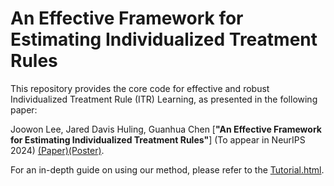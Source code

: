 # An Effective Framework for Estimating Individualized Treatment Rules
This repository provides the core code for effective and robust Individualized Treatment Rule (ITR) Learning, as presented in the following paper:

Joowon Lee, Jared Davis Huling, Guanhua Chen
[**"An Effective Framework for Estimating Individualized Treatment Rules"**] (To appear in NeurIPS 2024) [(Paper)](https://openreview.net/pdf?id=G7L65B2P0y)[(Poster)](https://1drv.ms/b/s!AvD9GmQQHxezk4ptqr7k0vJwsa6aAw?e=DhTtSx).

For an in-depth guide on using our method, please refer to the [Tutorial.html](https://ljw9510.github.io/effective-ITR/tutorial.html).
